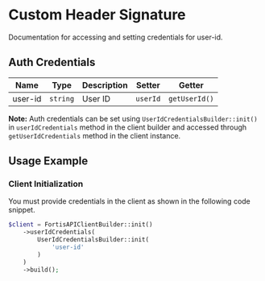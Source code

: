 
# Custom Header Signature



Documentation for accessing and setting credentials for user-id.

## Auth Credentials

| Name | Type | Description | Setter | Getter |
|  --- | --- | --- | --- | --- |
| user-id | `string` | User ID | `userId` | `getUserId()` |



**Note:** Auth credentials can be set using `UserIdCredentialsBuilder::init()` in `userIdCredentials` method in the client builder and accessed through `getUserIdCredentials` method in the client instance.

## Usage Example

### Client Initialization

You must provide credentials in the client as shown in the following code snippet.

```php
$client = FortisAPIClientBuilder::init()
    ->userIdCredentials(
        UserIdCredentialsBuilder::init(
            'user-id'
        )
    )
    ->build();
```


